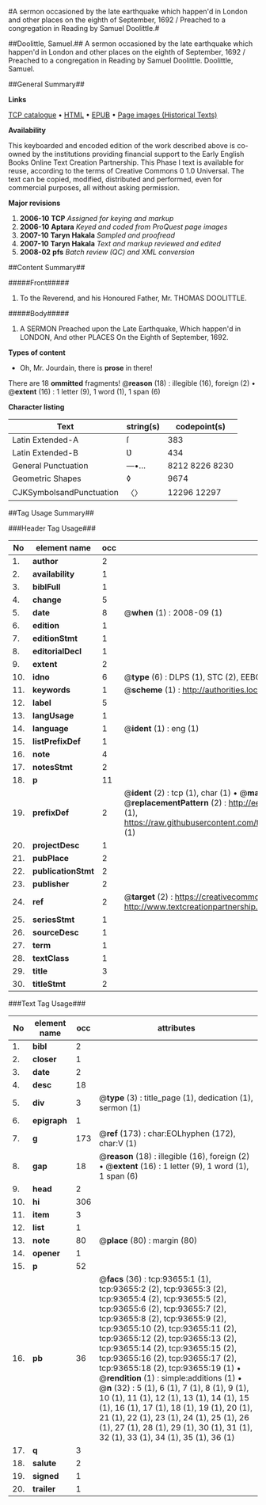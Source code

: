 #A sermon occasioned by the late earthquake which happen'd in London and other places on the eighth of September, 1692 / Preached to a congregation in Reading by Samuel Doolittle.#

##Doolittle, Samuel.##
A sermon occasioned by the late earthquake which happen'd in London and other places on the eighth of September, 1692 / Preached to a congregation in Reading by Samuel Doolittle.
Doolittle, Samuel.

##General Summary##

**Links**

[TCP catalogue](http://www.ota.ox.ac.uk/tcp/)  • 
[HTML](http://tei.it.ox.ac.uk/tcp/Texts-HTML/free/A36/A36314.html)  • 
[EPUB](http://tei.it.ox.ac.uk/tcp/Texts-EPUB/free/A36/A36314.epub) • 
[Page images (Historical Texts)](https://data.historicaltexts.jisc.ac.uk/view?pubId=eebo-12770533e&pageId=eebo-12770533e-93655-1)

**Availability**

This keyboarded and encoded edition of the
	       work described above is co-owned by the institutions
	       providing financial support to the Early English Books
	       Online Text Creation Partnership. This Phase I text is
	       available for reuse, according to the terms of Creative
	       Commons 0 1.0 Universal. The text can be copied,
	       modified, distributed and performed, even for
	       commercial purposes, all without asking permission.

**Major revisions**

1. __2006-10__ __TCP__ *Assigned for keying and markup*
1. __2006-10__ __Aptara__ *Keyed and coded from ProQuest page images*
1. __2007-10__ __Taryn Hakala__ *Sampled and proofread*
1. __2007-10__ __Taryn Hakala__ *Text and markup reviewed and edited*
1. __2008-02__ __pfs__ *Batch review (QC) and XML conversion*

##Content Summary##

#####Front#####

1. To the Reverend, and his Honoured Father,
Mr. THOMAS DOOLITTLE.

#####Body#####

1. A
SERMON
Preached upon the
Late Earthquake,
Which happen'd in
LONDON,
And other PLACES
On the Eighth of September, 1692.

**Types of content**

  * Oh, Mr. Jourdain, there is **prose** in there!

There are 18 **ommitted** fragments! 
 @__reason__ (18) : illegible (16), foreign (2)  •  @__extent__ (16) : 1 letter (9), 1 word (1), 1 span (6)

**Character listing**


|Text|string(s)|codepoint(s)|
|---|---|---|
|Latin Extended-A|ſ|383|
|Latin Extended-B|Ʋ|434|
|General Punctuation|—•…|8212 8226 8230|
|Geometric Shapes|◊|9674|
|CJKSymbolsandPunctuation|〈〉|12296 12297|

##Tag Usage Summary##

###Header Tag Usage###

|No|element name|occ|attributes|
|---|---|---|---|
|1.|__author__|2||
|2.|__availability__|1||
|3.|__biblFull__|1||
|4.|__change__|5||
|5.|__date__|8| @__when__ (1) : 2008-09 (1)|
|6.|__edition__|1||
|7.|__editionStmt__|1||
|8.|__editorialDecl__|1||
|9.|__extent__|2||
|10.|__idno__|6| @__type__ (6) : DLPS (1), STC (2), EEBO-CITATION (1), OCLC (1), VID (1)|
|11.|__keywords__|1| @__scheme__ (1) : http://authorities.loc.gov/ (1)|
|12.|__label__|5||
|13.|__langUsage__|1||
|14.|__language__|1| @__ident__ (1) : eng (1)|
|15.|__listPrefixDef__|1||
|16.|__note__|4||
|17.|__notesStmt__|2||
|18.|__p__|11||
|19.|__prefixDef__|2| @__ident__ (2) : tcp (1), char (1)  •  @__matchPattern__ (2) : ([0-9\-]+):([0-9IVX]+) (1), (.+) (1)  •  @__replacementPattern__ (2) : http://eebo.chadwyck.com/downloadtiff?vid=$1&page=$2 (1), https://raw.githubusercontent.com/textcreationpartnership/Texts/master/tcpchars.xml#$1 (1)|
|20.|__projectDesc__|1||
|21.|__pubPlace__|2||
|22.|__publicationStmt__|2||
|23.|__publisher__|2||
|24.|__ref__|2| @__target__ (2) : https://creativecommons.org/publicdomain/zero/1.0/ (1), http://www.textcreationpartnership.org/docs/. (1)|
|25.|__seriesStmt__|1||
|26.|__sourceDesc__|1||
|27.|__term__|1||
|28.|__textClass__|1||
|29.|__title__|3||
|30.|__titleStmt__|2||


###Text Tag Usage###

|No|element name|occ|attributes|
|---|---|---|---|
|1.|__bibl__|2||
|2.|__closer__|1||
|3.|__date__|2||
|4.|__desc__|18||
|5.|__div__|3| @__type__ (3) : title_page (1), dedication (1), sermon (1)|
|6.|__epigraph__|1||
|7.|__g__|173| @__ref__ (173) : char:EOLhyphen (172), char:V (1)|
|8.|__gap__|18| @__reason__ (18) : illegible (16), foreign (2)  •  @__extent__ (16) : 1 letter (9), 1 word (1), 1 span (6)|
|9.|__head__|2||
|10.|__hi__|306||
|11.|__item__|3||
|12.|__list__|1||
|13.|__note__|80| @__place__ (80) : margin (80)|
|14.|__opener__|1||
|15.|__p__|52||
|16.|__pb__|36| @__facs__ (36) : tcp:93655:1 (1), tcp:93655:2 (2), tcp:93655:3 (2), tcp:93655:4 (2), tcp:93655:5 (2), tcp:93655:6 (2), tcp:93655:7 (2), tcp:93655:8 (2), tcp:93655:9 (2), tcp:93655:10 (2), tcp:93655:11 (2), tcp:93655:12 (2), tcp:93655:13 (2), tcp:93655:14 (2), tcp:93655:15 (2), tcp:93655:16 (2), tcp:93655:17 (2), tcp:93655:18 (2), tcp:93655:19 (1)  •  @__rendition__ (1) : simple:additions (1)  •  @__n__ (32) : 5 (1), 6 (1), 7 (1), 8 (1), 9 (1), 10 (1), 11 (1), 12 (1), 13 (1), 14 (1), 15 (1), 16 (1), 17 (1), 18 (1), 19 (1), 20 (1), 21 (1), 22 (1), 23 (1), 24 (1), 25 (1), 26 (1), 27 (1), 28 (1), 29 (1), 30 (1), 31 (1), 32 (1), 33 (1), 34 (1), 35 (1), 36 (1)|
|17.|__q__|3||
|18.|__salute__|2||
|19.|__signed__|1||
|20.|__trailer__|1||
